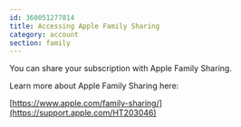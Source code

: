```yaml
---
id: 360051277814
title: Accessing Apple Family Sharing
category: account
section: family
---
```

You can share your subscription with Apple Family Sharing.

Learn more about Apple Family Sharing here:

[https://www.apple.com/family-sharing/](https://support.apple.com/HT203046)